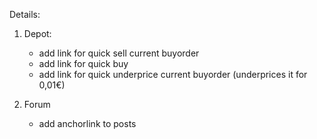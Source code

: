 Details:
1. Depot:
    - add link for quick sell current buyorder
    - add link for quick buy
    - add link for quick underprice current buyorder (underprices it for 0,01€)
    
2. Forum
    - add anchorlink to posts